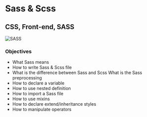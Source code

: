 # Sass & Scss
## CSS, Front-end, SASS

![SASS](https://s3.amazonaws.com/alx-intranet.hbtn.io/uploads/medias/2018/5/9936ba361a3962278900.jpg?X-Amz-Algorithm=AWS4-HMAC-SHA256&X-Amz-Credential=AKIARDDGGGOUSBVO6H7D%2F20230814%2Fus-east-1%2Fs3%2Faws4_request&X-Amz-Date=20230814T080727Z&X-Amz-Expires=86400&X-Amz-SignedHeaders=host&X-Amz-Signature=335d346abb6e21040317ba40856adeb03ff40237cb2231abab34a26b97eea801)

### Objectives
- What Sass means
- How to write Sass & Scss file
- What is the difference between Sass and Scss
What is the Sass preprocessing
- How to declare a variable
- How to use nested definition
- How to import a Sass file
- How to use mixins
- How to declare extend/inheritance styles
- How to manipulate operators